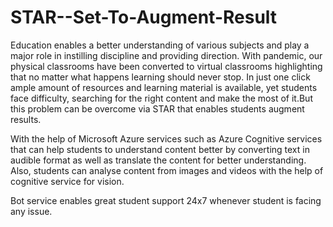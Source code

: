 # STAR--Set-To-Augment-Result

Education enables a better understanding of various subjects and play a major role in instilling discipline and providing direction. 
With pandemic, our physical classrooms have been converted to virtual classrooms highlighting that no matter what happens learning should never stop. 
In just one click ample amount of resources and learning material is available, yet students face difficulty, searching for the right content and make the most of it.But this problem can be overcome via STAR that enables students augment results. 

With the help of Microsoft Azure services such as Azure Cognitive services that can help students to understand content better by converting text in audible format as well as translate the content for better understanding. Also, students can analyse content from images and videos with the help of cognitive service for vision. 

Bot service enables great student support 24x7 whenever student is facing any issue.
